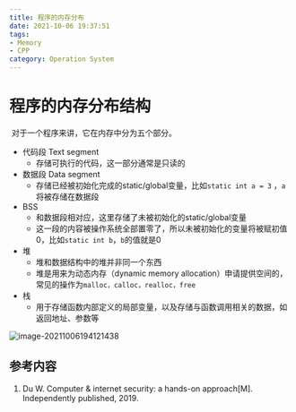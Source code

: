 ```yaml
---
title: 程序的内存分布
date: 2021-10-06 19:37:51
tags:
- Memory
- CPP
category: Operation System
---
```


# 程序的内存分布结构

​	对于一个程序来讲，它在内存中分为五个部分。

- 代码段 Text segment
  - 存储可执行的代码，这一部分通常是只读的
- 数据段 Data segment
  - 存储已经被初始化完成的static/global变量，比如`static int a = 3` ，`a`将被存储在数据段
- BSS
  - 和数据段相对应，这里存储了未被初始化的static/global变量
  - 这一段的内容被操作系统全部置零了，所以未被初始化的变量将被赋初值0，比如`static int b`，`b`的值就是0
- 堆
  - 堆和数据结构中的堆并非同一个东西
  - 堆是用来为动态内存（dynamic memory allocation）申请提供空间的，常见的操作为`malloc，calloc，realloc，free`
- 栈
  - 用于存储函数内部定义的局部变量，以及存储与函数调用相关的数据，如返回地址、参数等

![image-20211006194121438](https://gitee.com/cd-yang/pic/raw/master/img/202110061941498.png)

## 参考内容

1. Du W. Computer & internet security: a hands-on approach[M]. Independently published, 2019.
